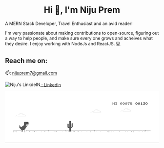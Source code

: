 <h1 align="center" dir="auto"> Hi 👋, I'm Niju Prem </h1>


A MERN Stack Developer, Travel Enthusiast and an avid reader!

I'm very passionate about making contributions to open-source, figuring out a way to help people, and make sure every one grows and acheives what they desire. I enjoy working with NodeJs and ReactJS. 💻

## Reach me on:

📫: nijuprem7@gmail.com

<img align="center" alt="Niju's LinkdeIN" width="22px" src="https://camo.githubusercontent.com/d659d2bac00c01b42bffbae84bdc121e828b8fecd5b4949ffa2575f5d9e4a371/68747470733a2f2f63646e2e6a7364656c6976722e6e65742f6e706d2f73696d706c652d69636f6e734076332f69636f6e732f6c696e6b6564696e2e737667" data-canonical-src="https://cdn.jsdelivr.net/npm/simple-icons@v3/icons/linkedin.svg" style="max-width: 80%;"><a href="https://in.linkedin.com/in/nijuprem" style="vertical-align: middle;"> : LinkedIn </a>




<img src="https://raw.githubusercontent.com/umeshkumhar/umeshkumhar/main/assets/dino.gif">


